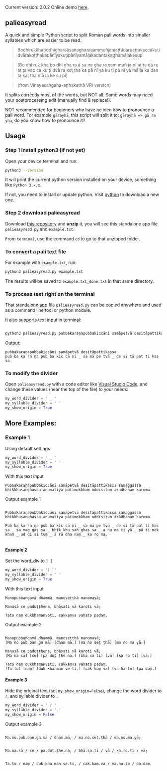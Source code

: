 Current version: 0.0.2
Online demo [here](https://huggingface.co/spaces/dpc/palieasyread).


## palieasyread
A quick and simple Python script to split Roman pali words into smaller syllables which are easier to be read.

> Bodhirukkhabodhigharaāsanagharasammuñjaniaṭṭadāruaṭṭavaccakuṭidvārakoṭṭhakapānīyakuṭipānīyamāḷakadantakaṭṭhamāḷakesupi

> [Bo dhi ruk kha bo dhi gha ra ā sa na gha ra sam muñ ja ni aṭ ṭa dā ru aṭ ṭa vac ca ku ṭi dvā ra koṭ ṭha ka pā nī ya ku ṭi pā nī ya mā ḷa ka dan ta kaṭ ṭha mā ḷa ke su pi]

> (from Vinayasaṅgaha-aṭṭhakathā VRI version)

It splits correctly most of the words, but NOT all. Some words may need your postprocessing edit (manually find & replace!).

NOT recommended for beginners who have no idea how to pronounce a pali word. For example `gārayhā`, this script will split it to: `gārayhā => gā ra yhā`, do you know how to pronounce it?

## Usage

### Step 1 Install python3 (if not yet)
Open your device terminal and run:

```bash
python3 --version
```

It will print the current python version installed on your device, something like `Python 3.x.x`.

If not, you need to install or update python. Visit [python](https://www.python.org/downloads/) to download a new one.

### Step 2  download palieasyread

Download [this repository](https://github.com/vpnry/palieasyread/archive/refs/heads/master.zip) and **unzip** it, you will see this standalone app file `palieasyread.py` and `example.txt`. 

From `terminal`, use the command `cd` to go to that unzipped folder.

### To convert a pali text file 

For example with `example.txt`, run:

```bash
python3 palieasyread.py example.txt
```

The results will be saved to `example.txt_done.txt` in that same directory.

### To process text right on the terminal 

That standalone app file `palieasyread.py` can be copied anywhere and used as a command line tool or python module.

It also supports text input in terminal:

```bash 

python3 palieasyread.py pubbakaraṇapubbakiccāni samāpetvā desitāpattikassa

```
Output:

```text
pubbakaraṇapubbakiccāni samāpetvā desitāpattikassa
pub ba ka ra ṇa pub ba kic cā ni _ sa mā pe tvā _ de si tā pat ti kas sa

```

### To modify the divider
Open `palieasyread.py` with a code editor like [Visual Studio Code](https://code.visualstudio.com/download), and change these values (near the top of the file) to your needs:

```python
my_word_divider = ' _ '
my_syllable_divider = ' '
my_show_origin = True
```


## More Examples:

### Example 1
Using default settings

```python
my_word_divider = ' _ '
my_syllable_divider = ' '
my_show_origin = True
```

With this text input
```text
Pubbakaraṇapubbakiccāni samāpetvā desitāpattikassa samaggassa bhikkhusaṅghassa anumatiyā pātimokkhaṃ uddisituṃ ārādhanaṃ karoma.

```

Output example 1

```text

Pubbakaraṇapubbakiccāni samāpetvā desitāpattikassa samaggassa bhikkhusaṅghassa anumatiyā pātimokkhaṃ uddisituṃ ārādhanaṃ karoma.

Pub ba ka ra ṇa pub ba kic cā ni _ sa mā pe tvā _ de si tā pat ti kas sa _ sa mag gas sa _ bhik khu saṅ ghas sa _ a nu ma ti yā _ pā ti mok khaṃ _ ud di si tuṃ _ ā rā dha naṃ _ ka ro ma.


```


#### Example 2

Set the word_div to `] [`

```python
my_word_divider = '] ['
my_syllable_divider = ' '
my_show_origin = True
```


With this text input

```text
Manopubbaṅgamā dhammā, manoseṭṭhā manomayā;

Manasā ce paduṭṭhena, bhāsati vā karoti vā;

Tato naṃ dukkhamanveti, cakkaṃva vahato padaṃ.
```

Output example 2

```text

Manopubbaṅgamā dhammā, manoseṭṭhā manomayā;
[Ma no pub baṅ ga mā] [dham mā,] [ma no seṭ ṭhā] [ma no ma yā;]

Manasā ce paduṭṭhena, bhāsati vā karoti vā;
[Ma na sā] [ce] [pa duṭ ṭhe na,] [bhā sa ti] [vā] [ka ro ti] [vā;]

Tato naṃ dukkhamanveti, cakkaṃva vahato padaṃ.
[Ta to] [naṃ] [duk kha man ve ti,] [cak kaṃ va] [va ha to] [pa daṃ.]

```

#### Example 3
Hide the original text (set `my_show_origin=False`), change the word divider to ` / `, and syllable divider to `.`


```python
my_word_divider = ' / '
my_syllable_divider = '.'
my_show_origin = False
```

Output example 3

```text

Ma.no.pub.baṅ.ga.mā / dham.mā, / ma.no.seṭ.ṭhā / ma.no.ma.yā;


Ma.na.sā / ce / pa.duṭ.ṭhe.na, / bhā.sa.ti / vā / ka.ro.ti / vā;


Ta.to / naṃ / duk.kha.man.ve.ti, / cak.kaṃ.va / va.ha.to / pa.daṃ.

```
